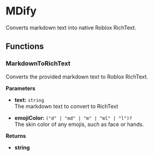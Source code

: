 # MDify

Converts markdown text into native Roblox RichText.

## Functions

### MarkdownToRichText

Converts the provided markdown text to Roblox RichText.

**Parameters**

* **text:** `string`\
The markdown text to convert to RichText

* **emojiColor:** `("d" | "md" | "m" | "ml" | "l")?`\
The skin color of any emojis, such as face or hands.

**Returns**

* **string**